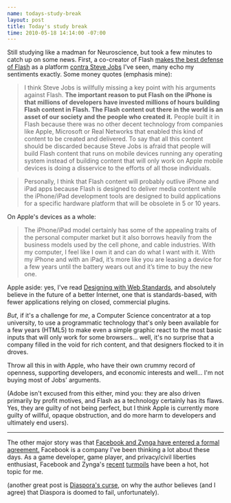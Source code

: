 ```yaml
--- 
name: todays-study-break
layout: post
title: Today's study break
time: 2010-05-18 14:14:00 -07:00
---
```

Still studying like a madman for Neuroscience, but took a few minutes to catch up on 
some news.  First, a co-creator of Flash [makes the best defense of Flash][1] as 
a platform [contra Steve Jobs][2] I've seen, many echo my
sentiments exactly. Some money quotes (emphasis mine):

> I think Steve Jobs is willfully missing a key point with his arguments
> against Flash. **The important reason to put Flash on the iPhone is that
> millions of developers have invested millions of hours building Flash content
> in Flash. The Flash content out there in the world is an asset of our society
> and the people who created it.** People built it in Flash because there was no
> other decent technology from companies like Apple, Microsoft or Real Networks
> that enabled this kind of content to be created and delivered. To say that all
> this content should be discarded because Steve Jobs is afraid that people will
> build Flash content that runs on mobile devices running any operating system
> instead of building content that will only work on Apple mobile devices is
> doing a disservice to the efforts of all those individuals.

> Personally, I think that Flash content will probably outlive iPhone and iPad
> apps because Flash is designed to deliver media content while the iPhone/iPad
> development tools are designed to build applications for a specific hardware
> platform that will be obsolete in 5 or 10 years.

On Apple's devices as a whole:

> The iPhone/iPad model certainly has some of the appealing traits of the
> personal computer market but it also borrows heavily from the business models
> used by the cell phone, and cable industries. With my computer, I feel like I
> own it and can do what I want with it. With my iPhone and with an iPad, it’s
> more like you are leasing a device for a few years until the battery wears out
> and it’s time to buy the new one.

Apple aside: yes, I've read [Designing with Web Standards][3], and absolutely
believe in the future of a better Internet, one that is standards-based, with
fewer applications relying on closed, commercial plugins.

_But_, if it's a challenge for _me_, a Computer Science concentrator at a top
university, to use a programmatic technology that's only been available for a
few years (HTML5) to make even a simple graphic react to the most basic inputs
that will only work for some browsers... well, it's no surprise that a company
filled in the void for rich content, and that designers flocked to it in
droves.

Throw all this in with Apple, who have their own crummy record of openness,
supporting developers, and economic interests and well... I'm not buying most
of Jobs' arguments.

(Adobe isn't excused from this either, mind you: they are also driven
primarily by profit motives, and Flash as a technology certainly has its
flaws. Yes, they are guilty of not being perfect, but I think Apple is
currently more guilty of willful, opaque obstruction, and do more harm to
developers and ultimately end users).

---

The other major story was that [Facebook and Zynga have entered a formal
agreement.][4] Facebook is a company I've been thinking a lot about these
days. As a game developer, game player, and privacy/civil liberties
enthusiast, Facebook and Zynga's [recent][5] [turmoils][6] have been a hot,
hot topic for me.


(another great post is [Diaspora's curse][7], on why the author believes (and
I agree) that Diaspora is doomed to fail, unfortunately).


   [1]: http://coldhardflash.com/2010/05/flash-co-creator-jonathan-gay-responds-to-steve-jobs.html
   [2]: http://www.apple.com/hotnews/thoughts-on-flash/
   [3]: http://www.zeldman.com/dwws/
   [4]: http://www.facebook.com/press/releases.php?p=162172
   [5]: http://cdixon.org/2010/05/08/facebook-zynga-and-buyer-supplier-hold-up
   [6]: http://blog.bluefroggaming.com/?p=27
   [7]: http://37signals.com/svn/posts/2330-diasporas-curse
